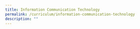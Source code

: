 ```yaml
---
title: Information Communication Technology
permalink: /curriculum/information-communication-technology
description: ""
---
```


